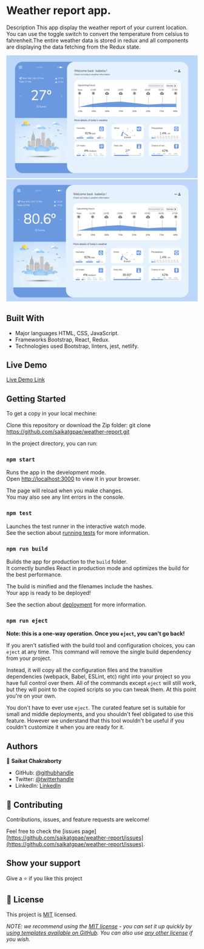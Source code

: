 

# Weather report app.
Description
This app display the weather report of your current location.
You can use the toggle switch to convert the temperature from celsius to fahrenheit.The entire weather data is stored in redux and all components are displaying the data fetching from the Redux state.

<img src="./src/images/appScreenshot1.png" alt="App screen shot" width="550" />
<img src="./src/images/appScreenshot2.png" alt="App screen shot" width="550" />

## Built With

- Major languages HTML, CSS, JavaScript.
- Frameworks Bootstrap, React, Redux.
- Technologies used Bootstrap, linters, jest, netlify.


## Live Demo 

[Live Demo Link](https://glittering-meringue-d84f80.netlify.app/)


## Getting Started

To get a copy in your local mechine:

Clone this repository or download the Zip folder:
git clone https://github.com/saikatgpae/weather-report.git


In the project directory, you can run:

### `npm start`

Runs the app in the development mode.\
Open [http://localhost:3000](http://localhost:3000) to view it in your browser.

The page will reload when you make changes.\
You may also see any lint errors in the console.

### `npm test`

Launches the test runner in the interactive watch mode.\
See the section about [running tests](https://facebook.github.io/create-react-app/docs/running-tests) for more information.

### `npm run build`

Builds the app for production to the `build` folder.\
It correctly bundles React in production mode and optimizes the build for the best performance.

The build is minified and the filenames include the hashes.\
Your app is ready to be deployed!

See the section about [deployment](https://facebook.github.io/create-react-app/docs/deployment) for more information.

### `npm run eject`

**Note: this is a one-way operation. Once you `eject`, you can't go back!**

If you aren't satisfied with the build tool and configuration choices, you can `eject` at any time. This command will remove the single build dependency from your project.

Instead, it will copy all the configuration files and the transitive dependencies (webpack, Babel, ESLint, etc) right into your project so you have full control over them. All of the commands except `eject` will still work, but they will point to the copied scripts so you can tweak them. At this point you're on your own.

You don't have to ever use `eject`. The curated feature set is suitable for small and middle deployments, and you shouldn't feel obligated to use this feature. However we understand that this tool wouldn't be useful if you couldn't customize it when you are ready for it.


## Authors

👤 **Saikat Chakraborty**

- GitHub: [@githubhandle](https://github.com/saikatgpae)
- Twitter: [@twitterhandle](https://twitter.com/saikatgpae)
- LinkedIn: [LinkedIn](https://www.linkedin.com/in/saikatgpae/)

## 🤝 Contributing

Contributions, issues, and feature requests are welcome!

Feel free to check the [issues page][https://github.com/saikatgpae/weather-report/issues](https://github.com/saikatgpae/weather-report/issues).

## Show your support

Give a ⭐️ if you like this project

## 📝 License

This project is [MIT](./LICENSE) licensed.

_NOTE: we recommend using the [MIT license](https://choosealicense.com/licenses/mit/) - you can set it up quickly by [using templates available on GitHub](https://docs.github.com/en/communities/setting-up-your-project-for-healthy-contributions/adding-a-license-to-a-repository). You can also use [any other license](https://choosealicense.com/licenses/) if you wish._
